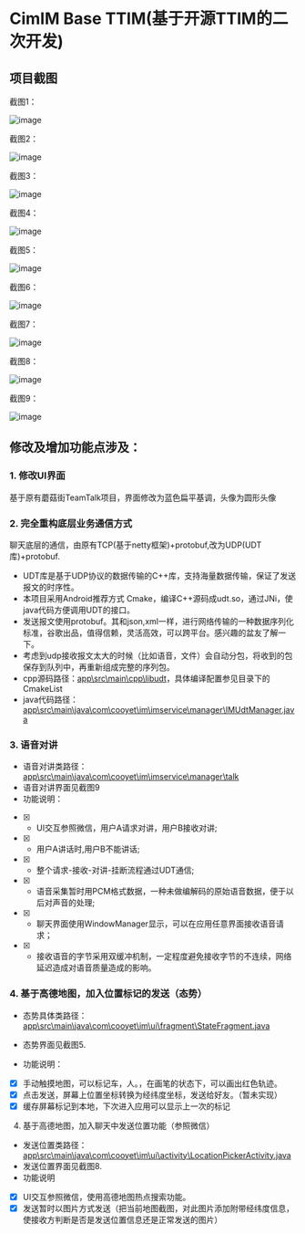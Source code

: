 # CimIM Base TTIM(基于开源TTIM的二次开发)

## **项目截图**

截图1：

![image](https://github.com/danxinzhicheng/CimIM/raw/master/Screenshot/Screenshot_1.png)

截图2：

![image](https://github.com/danxinzhicheng/CimIM/raw/master/Screenshot/Screenshot_2.png)

截图3：

![image](https://github.com/danxinzhicheng/CimIM/raw/master/Screenshot/Screenshot_3.png)

截图4：

![image](https://github.com/danxinzhicheng/CimIM/raw/master/Screenshot/Screenshot_4.png)

截图5：

![image](https://github.com/danxinzhicheng/CimIM/raw/master/Screenshot/Screenshot_5.png)

截图6：

![image](https://github.com/danxinzhicheng/CimIM/raw/master/Screenshot/Screenshot_6.png)

截图7：

![image](https://github.com/danxinzhicheng/CimIM/raw/master/Screenshot/Screenshot_7.png)

截图8：

![image](https://github.com/danxinzhicheng/CimIM/raw/master/Screenshot/Screenshot_8.png)

截图9：

![image](https://github.com/danxinzhicheng/CimIM/raw/master/Screenshot/Screenshot_9.png)


## **修改及增加功能点涉及：**
### 1.  修改UI界面

基于原有蘑菇街TeamTalk项目，界面修改为蓝色扁平基调，头像为圆形头像

### 2.  完全重构底层业务通信方式

聊天底层的通信，由原有TCP(基于netty框架)+protobuf,改为UDP(UDT库)+protobuf.
-    UDT库是基于UDP协议的数据传输的C++库，支持海量数据传输，保证了发送报文的时序性。
-    本项目采用Android推荐方式 Cmake，编译C++源码成udt.so，通过JNi，使java代码方便调用UDT的接口。
-    发送报文使用protobuf。其和json,xml一样，进行网络传输的一种数据序列化标准，谷歌出品，值得信赖，灵活高效，可以跨平台。感兴趣的盆友了解一下。
-    考虑到udp接收报文太大的时候（比如语音，文件）会自动分包，将收到的包保存到队列中，再重新组成完整的序列包。
-    cpp源码路径：[app\src\main\cpp\libudt](https://github.com/danxinzhicheng/CimIM/tree/master/app/src/main/cpp/libudt)，具体编译配置参见目录下的CmakeList
-    java代码路径：[app\src\main\java\com\cooyet\im\imservice\manager\IMUdtManager.java](https://github.com/danxinzhicheng/CimIM/blob/master/app/src/main/java/com/cooyet/im/imservice/manager/IMUdtManager.java)

### 3. 语音对讲

- 语音对讲类路径：[app\src\main\java\com\cooyet\im\imservice\manager\talk](https://github.com/danxinzhicheng/CimIM/tree/master/app/src/main/java/com/cooyet/im/imservice/manager/talk)
- 语音对讲界面见截图9
- 功能说明：
- [x] - UI交互参照微信，用户A请求对讲，用户B接收对讲;
- [x] - 用户A讲话时,用户B不能讲话;
- [x] - 整个请求-接收-对讲-挂断流程通过UDT通信;
- [x] - 语音采集暂时用PCM格式数据，一种未做编解码的原始语音数据，便于以后对声音的处理;
- [x] - 聊天界面使用WindowManager显示，可以在应用任意界面接收语音请求；
- [x] - 接收语音的字节采用双缓冲机制，一定程度避免接收字节的不连续，网络延迟造成对语音质量造成的影响。


### 4. 基于高德地图，加入位置标记的发送（态势）

- 态势具体类路径：[app\src\main\java\com\cooyet\im\ui\fragment\StateFragment.java](https://github.com/danxinzhicheng/CimIM/blob/master/app/src/main/java/com/cooyet/im/ui/fragment/StateFragment.java)

- 态势界面见截图5.

- 功能说明：

- [x] 手动触摸地图，可以标记车，人。，在画笔的状态下，可以画出红色轨迹。
- [x] 点击发送，屏幕上位置坐标转换为经纬度坐标，发送给好友。（暂未实现）
- [x] 缓存屏幕标记到本地，下次进入应用可以显示上一次的标记

4. 基于高德地图，加入聊天中发送位置功能（参照微信）
- 发送位置类路径：[app\src\main\java\com\cooyet\im\ui\activity\LocationPickerActivity.java](https://github.com/danxinzhicheng/CimIM/blob/master/app/src/main/java/com/cooyet/im/ui/activity/LocationPickerActivity.java)
- 发送位置界面见截图8.
- 功能说明

- [x] UI交互参照微信，使用高德地图热点搜索功能。
- [x] 发送暂时以图片方式发送（把当前地图截图，对此图片添加附带经纬度信息，使接收方判断是否是发送位置信息还是正常发送的图片）
